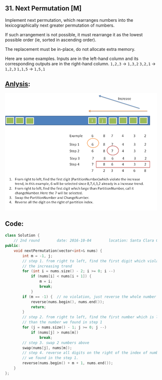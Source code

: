 ## 31. Next Permutation [M]
Implement next permutation, which rearranges numbers into the lexicographically next greater permutation of numbers.

If such arrangement is not possible, it must rearrange it as the lowest possible order (ie, sorted in ascending order).

The replacement must be in-place, do not allocate extra memory.

Here are some examples. Inputs are in the left-hand column and its corresponding outputs are in the right-hand column.
`1,2,3` → `1,3,2`
`3,2,1` → `1,2,3`
`1,1,5` → `1,5,1`


## [Anlysis](http://fisherlei.blogspot.com/2012/12/leetcode-next-permutation.html):   
![](https://github.com/ysong49/LeetCode-Note/blob/master/image/Picture4.png)   

## Code:
```c++
class Solution {
    // 2nd round        date: 2016-10-04        location: Santa Clara Central Park Library
public:
    void nextPermutation(vector<int>& nums) {
        int m = -1, j;
        // step 1. from right to left, find the first digit which violates
        // the increasing trend
        for (int i = nums.size() - 2; i >= 0; i --)
            if (nums[i] < nums[i + 1]) {
                m = i;
                break;
            }
        if (m == -1) {  // no violation, just reverse the whole number
            reverse(nums.begin(), nums.end());
            return;
        }
        // step 2. from right to left, find the first number which is larger
        // than the number we found in step 1
        for (j = nums.size() - 1; j >= 0; j --)
            if (nums[j] > nums[m])
                break;
        // step 3. swap 2 numbers above
        swap(nums[j], nums[m]);
        // step 4. reverse all digits on the right of the index of number
        // we found in the step 1.
        reverse(nums.begin() + m + 1, nums.end());
    }
};
```
